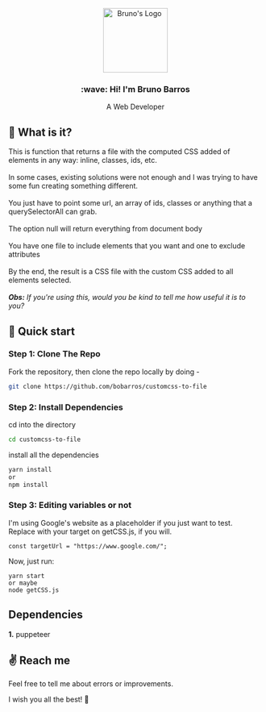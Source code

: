 <p align="center">
  <a href="https://brunobarros.dev">
    <img alt="Bruno's Logo" src="https://brunobarros.dev/img/favicon.png" width="128" />
  </a>
</p> 
<h3 align="center">:wave: Hi! I'm Bruno Barros</h2>
<p align="center">A Web Developer</p>

## :thinking: What is it?

This is function that returns a file with the computed CSS added of elements in any way: inline, classes, ids, etc. \
\
In some cases, existing solutions were not enough and I was trying to have some fun creating something different. \
\
You just have to point some url, an array of ids, classes or anything that a querySelectorAll can grab. \
\
The option null will return everything from document body \
\
You have one file to include elements that you want and one to exclude attributes \
\
By the end, the result is a CSS file with the custom CSS added to all elements selected. \
\
***Obs:*** *If you're using this, would you be kind to tell me how useful it is to you?*

## :rocket: Quick start

### Step 1: Clone The Repo

Fork the repository, then clone the repo locally by doing -

```bash
git clone https://github.com/bobarros/customcss-to-file
```

### Step 2: Install Dependencies

cd into the directory

```bash
cd customcss-to-file
```

install all the dependencies
```bash
yarn install
or
npm install
```

### Step 3: Editing variables or not

I'm using Google's website as a placeholder if you just want to test. \
Replace with your target on getCSS.js, if you will.
```
const targetUrl = "https://www.google.com/";
```

Now, just run:

```
yarn start
or maybe
node getCSS.js
```

## Dependencies

**1.** puppeteer

## :v: Reach me

Feel free to tell me about errors or improvements.

I wish you all the best! :hugs: